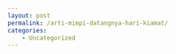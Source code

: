 ```yaml
---
layout: post
permalink: /arti-mimpi-datangnya-hari-kiamat/
categories:
    - Uncategorized
---
```


